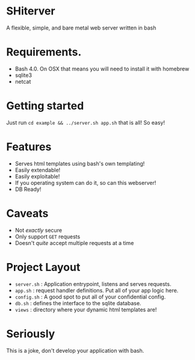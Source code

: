 SHiterver
=========
A flexible, simple, and bare metal web server written in bash

# Requirements.
- Bash 4.0. On OSX that means you will need to install it with homebrew
- sqlite3
- netcat

# Getting started
Just run `cd example && ../server.sh app.sh` that is all! So easy!

# Features
- Serves html templates using bash's own templating!
- Easily extendable!
- Easily exploitable!
- If you operating system can do it, so can this webserver!
- DB Ready!

# Caveats
- Not *exactly* secure
- Only support `GET` requests
- Doesn't *quite* accept multiple requests at a time

# Project Layout
- `server.sh` : Application entrypoint, listens and serves requests.
- `app.sh` : request handler definitions. Put all of your app logic here.
- `config.sh` : A good spot to put all of your confidential config.
- `db.sh` : defines the interface to the sqlite database.
- `views` : directory where your dynamic html templates are!


# Seriously
This is a joke, don't develop your application with bash.
